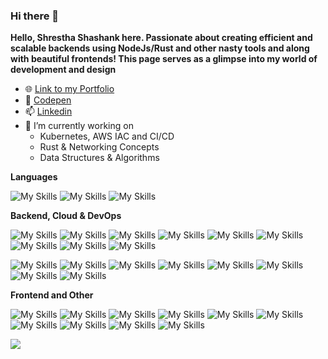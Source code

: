 ### Hi there 👋

<!--
**Shresth72/shresth72** is a ✨ _special_ ✨ repository because its `README.md` (this file) appears on your GitHub profile.

Here are some ideas to get you started:

- 🌱 I’m currently learning ...
- 👯 I’m looking to collaborate on ...
- 🤔 I’m looking for help with ...
- 💬 Ask me about ...
- 📫 How to reach me: ...
- 😄 Pronouns: ...
- ⚡ Fun fact: ...
-->


**Hello, Shrestha Shashank here.
Passionate about creating efficient and scalable backends using NodeJs/Rust and other nasty tools and along with beautiful frontends!
This page serves as a glimpse into my world of development and design**

- 🌐 [Link to my Portfolio](https://shrestha-shashank-144.vercel.app) 
- 🔭 [Codepen](https://codepen.io/shresth72)
- 📫 [Linkedin](https://www.linkedin.com/in/shrestha-shashank-38002b22b) 
- 🌱 I’m currently working on
  - Kubernetes, AWS IAC and CI/CD
  - Rust & Networking Concepts
  - Data Structures & Algorithms

**Languages**

![My Skills](https://img.shields.io/badge/-C++-00599C?logo=cplusplus&C=white&style=for-the-badge)
![My Skills](https://img.shields.io/badge/-Typescript-3178C6?logo=Typescript&logoColor=white&style=for-the-badge)
![My Skills](https://img.shields.io/badge/-Rust-B32629?logo=Rust&logoColor=white&style=for-the-badge)

**Backend, Cloud & DevOps**

![My Skills](https://img.shields.io/badge/-nodejs-339933?logo=nodedotjs&logoColor=white&style=for-the-badge)
![My Skills](https://img.shields.io/badge/-rocket-d33847?logo=Rust&logoColor=white&style=for-the-badge)
![My Skills](https://img.shields.io/badge/-NextJs-000000?logo=nextdotjs&logoColor=white&style=for-the-badge)
![My Skills](https://img.shields.io/badge/-nginx-009639?logo=nginx&logoColor=white&style=for-the-badge)
![My Skills](https://img.shields.io/badge/-drizzle-C5F74F?logo=drizzle&logoColor=white&style=for-the-badge)
![My Skills](https://img.shields.io/badge/-redis-DC382D?logo=redis&logoColor=white&style=for-the-badge)
![My Skills](https://img.shields.io/badge/-apachekafka-231F20?logo=apachekafka&logoColor=white&style=for-the-badge)
![My Skills](https://img.shields.io/badge/-jest-C21325?logo=jest&logoColor=white&style=for-the-badge)
![My Skills](https://img.shields.io/badge/-playwright-2EAD33?logo=playwright&logoColor=white&style=for-the-badge)

![My Skills](https://img.shields.io/badge/-docker-0078ba?logo=docker&logoColor=white&style=for-the-badge)
![My Skills](https://img.shields.io/badge/-kubernetes-3069de?logo=kubernetes&logoColor=white&style=for-the-badge)
![My Skills](https://img.shields.io/badge/-terraform-844FBA?logo=terraform&logoColor=white&style=for-the-badge)
![My Skills](https://img.shields.io/badge/-amazoneks-FF6C00?logo=amazoneks&logoColor=white&style=for-the-badge)
![My Skills](https://img.shields.io/badge/-amazonecs-FF9900?logo=amazonecs&logoColor=white&style=for-the-badge)
![My Skills](https://img.shields.io/badge/-amazonec2-FFCF00?logo=amazonec2&logoColor=white&style=for-the-badge)
![My Skills](https://img.shields.io/badge/-amazons3-569A31?logo=amazons3&logoColor=white&style=for-the-badge)
![My Skills](https://img.shields.io/badge/-githubactions-181717?logo=githubactions&logoColor=white&style=for-the-badge)




**Frontend and Other**

![My Skills](https://img.shields.io/badge/-ReactJs-0088CC?logo=react&logoColor=white&style=for-the-badge)
![My Skills](https://img.shields.io/badge/-reactQuery-FF4154?logo=reactQuery&logoColor=white&style=for-the-badge)
![My Skills](https://img.shields.io/badge/-🐻_Zustand-582f3f?&logoColor=white&style=for-the-badge)
![My Skills](https://img.shields.io/badge/-zod-3E67B1?logo=zod&logoColor=white&style=for-the-badge)
![My Skills](https://img.shields.io/badge/-tailwind-06B6D4?logo=tailwindcss&logoColor=white&style=for-the-badge)
![My Skills](https://img.shields.io/badge/-Gsap-88CE02?logo=GreenSock&logoColor=black&style=for-the-badge)
![My Skills](https://img.shields.io/badge/-postman-FF6C37?logo=postman&logoColor=white&style=for-the-badge)
![My Skills](https://img.shields.io/badge/-ubuntu-e95420?logo=ubuntu&logoColor=white&style=for-the-badge)
![My Skills](https://img.shields.io/badge/-photoshop-31A8FF?logo=adobephotoshop&logoColor=white&style=for-the-badge)
![My Skills](https://img.shields.io/badge/-illustrator-FF9A00?logo=adobeillustrator&logoColor=white&style=for-the-badge)

<a href="https://github.com/shresth72/github-readme-stats"><img align="center" src="https://github-readme-stats-74t2.vercel.app/api/top-langs/?username=shresth72&layout=compact&theme=buefy&hide_border=true&hide=Jupyter+Notebook" /></a>
